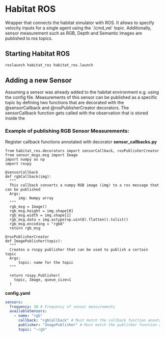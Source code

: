 # Habitat ROS
Wrapper that connects the habitat simulator with ROS. 
It allows to specify velocity inputs for a single agent using the ´/cmd_vel´ topic.
Additionally, sensor measurement such as RGB, Depth and Semantic Images are published to ros topics.

## Starting Habitat ROS

```bash
roslaunch habitat_ros habitat_ros.launch
```

## Adding a new Sensor
Assuming a sensor was already added to the habitat environment e.g. using the config file. 
Measurements of this sensor can be published as a specific topic by defining two functions that are decorated with the @sensorCallback and @rosPublisherCreator decorators.
The sensorCallback function gets called with the observation that is stored inside the 

### Example of publishing RGB Sensor Measurements:
Register callback functions annotated with decorator
**sensor_callbacks.py**
```python3
from habitat_ros.decorators import sensorCallback, rosPublisherCreator
from sensor_msgs.msg import Image
import numpy as np
import rospy

@sensorCallback
def rgbCallback(img):
  """ 
  This callback converts a numpy RGB image (img) to a ros message that can be published
  Args:
      img: Numpy array
  """
  rgb_msg = Image()
  rgb_msg.height = img.shape[0]
  rgb_msg.width = img.shape[1]
  rgb_msg.data = img.astype(np.uint8).flatten().tolist()
  rgb_msg.encoding = "rgb8"
  return rgb_msg

@rosPublisherCreator
def ImagePublisher(topic):
  """ 
  Creates a rospy publisher that can be used to publish a certain topic
  Args:
      topic: name for the topic
  """
  
  return rospy.Publisher(
    topic, Image, queue_size=1
  )
```

**config.yaml**
```yaml
sensors:
  frequency: 10 # Frequency of sensor measurements
  availableSensors:
    - name: "rgb"
      callback: "rgbCallback" # Must match the callback function annotated with @sensorCallback
      publisher: "ImagePublisher" # Must match the publisher function annotated with @rosPublisherCreator
      topic: "~rgb"
```

